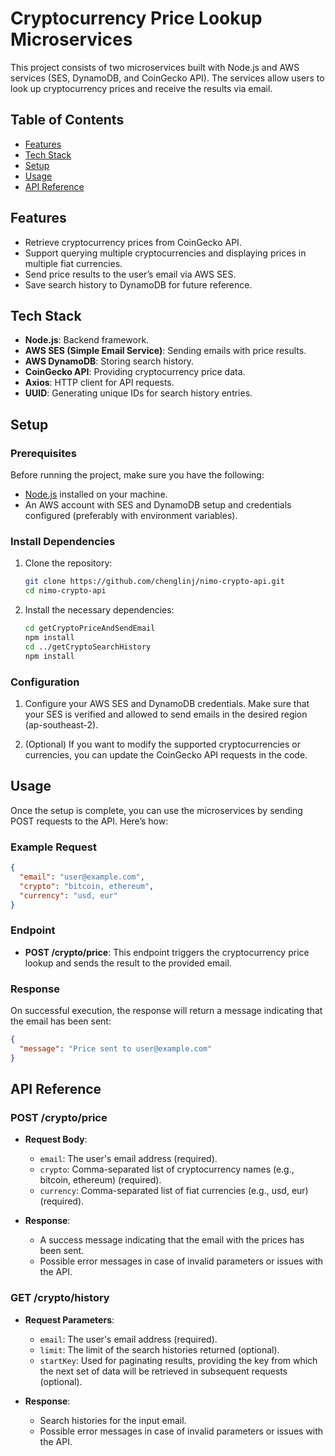 # Cryptocurrency Price Lookup Microservices

This project consists of two microservices built with Node.js and AWS services (SES, DynamoDB, and CoinGecko API). The services allow users to look up cryptocurrency prices and receive the results via email.

## Table of Contents

- [Features](#features)
- [Tech Stack](#tech-stack)
- [Setup](#setup)
- [Usage](#usage)
- [API Reference](#api-reference)

## Features

- Retrieve cryptocurrency prices from CoinGecko API.
- Support querying multiple cryptocurrencies and displaying prices in multiple fiat currencies.
- Send price results to the user’s email via AWS SES.
- Save search history to DynamoDB for future reference.

## Tech Stack

- **Node.js**: Backend framework.
- **AWS SES (Simple Email Service)**: Sending emails with price results.
- **AWS DynamoDB**: Storing search history.
- **CoinGecko API**: Providing cryptocurrency price data.
- **Axios**: HTTP client for API requests.
- **UUID**: Generating unique IDs for search history entries.

## Setup

### Prerequisites

Before running the project, make sure you have the following:

- [Node.js](https://nodejs.org/) installed on your machine.
- An AWS account with SES and DynamoDB setup and credentials configured (preferably with environment variables).

### Install Dependencies

1. Clone the repository:

   ```bash
   git clone https://github.com/chenglinj/nimo-crypto-api.git
   cd nimo-crypto-api
   ```

2. Install the necessary dependencies:
   ```bash
   cd getCryptoPriceAndSendEmail
   npm install
   cd ../getCryptoSearchHistory
   npm install
   ```

### Configuration

1. Configure your AWS SES and DynamoDB credentials. Make sure that your SES is verified and allowed to send emails in the desired region (ap-southeast-2).

2. (Optional) If you want to modify the supported cryptocurrencies or currencies, you can update the CoinGecko API requests in the code.

## Usage

Once the setup is complete, you can use the microservices by sending POST requests to the API. Here’s how:

### Example Request

```json
{
  "email": "user@example.com",
  "crypto": "bitcoin, ethereum",
  "currency": "usd, eur"
}
```
### Endpoint

- **POST /crypto/price**: This endpoint triggers the cryptocurrency price lookup and sends the result to the provided email.

### Response

On successful execution, the response will return a message indicating that the email has been sent:

```json
{
  "message": "Price sent to user@example.com"
}
```
## API Reference

### POST /crypto/price

- **Request Body**:
  - ```email```: The user's email address (required).
  - ```crypto```: Comma-separated list of cryptocurrency names (e.g., bitcoin, ethereum) (required).
  - ```currency```: Comma-separated list of fiat currencies (e.g., usd, eur) (required).

- **Response**:
  - A success message indicating that the email with the prices has been sent.
  - Possible error messages in case of invalid parameters or issues with the API.

### GET /crypto/history
- **Request Parameters**:
  - ```email```: The user's email address (required).
  - ```limit```: The limit of the search histories returned (optional).
  - ```startKey```: Used for paginating results, providing the key from which the next set of data will be retrieved in subsequent requests (optional).

- **Response**:
  - Search histories for the input email.
  - Possible error messages in case of invalid parameters or issues with the API.